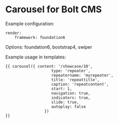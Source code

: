 Carousel for Bolt CMS
=====================

Example configuration:

```
render:
    framework: foundation6
```
Options: foundation6, bootstrap4, swiper

Example usage in templates:

```
{{ carousel({ content: '/showcase/10', 
                    type: 'repeater',
                    repeatername: 'myrepeater', 
                    title: 'repeattitle', 
                    caption: 'repeatcontent', 
                    start: 1,
                    navigation: true, 
                    indicators: true,
                    slide: true,
                    autoplay: false
                 })
}}
```
